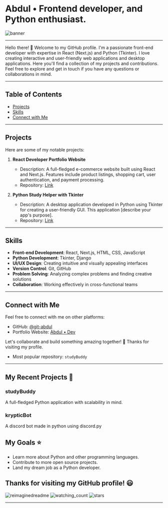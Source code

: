 # Abdul • Frontend developer, and Python enthusiast.

<img src="https://i.postimg.cc/G38GPVMz/thumbnail.png" alt="banner">
<hr>

Hello there! 👋 Welcome to my GitHub profile. I'm a passionate front-end developer with expertise in React (Next.js) and Python (Tkinter). I love creating interactive and user-friendly web applications and desktop applications. Here you'll find a collection of my projects and contributions. Feel free to explore and get in touch if you have any questions or collaborations in mind.
<hr>

## Table of Contents
- [Projects](#projects)
- [Skills](#skills)
- [Connect with Me](#connect-with-me)
<hr>

## Projects

Here are some of my notable projects:

1. **React Developer Portfolio Website**
   - Description: A full-fledged e-commerce website built using React and Next.js. Features include product listings, shopping cart, user authentication, and payment processing.
   - Repository: [Link](https://github.com/git-abdul/dev)

2. **Python Study Helper with Tkinter**
   - Description: A desktop application developed in Python using Tkinter for creating a user-friendly GUI. This application [describe your app's purpose].
   - Repository: [Link](https://github.com/git-abdul/studybuddy)
<hr>

## Skills

- **Front-end Development**: React, Next.js, HTML, CSS, JavaScript
- **Python Development**: Tkinter, Django
- **UI/UX Design**: Creating intuitive and visually appealing interfaces
- **Version Control**: Git, GitHub
- **Problem Solving**: Analyzing complex problems and finding creative solutions
- **Collaboration**: Working effectively in cross-functional teams
<hr>

## Connect with Me

Feel free to connect with me on other platforms:

- GitHub: [@git-abdul](https://github.com/git-abdul)
- Portfolio Website: [Abdul • Dev](https://bit.ly/abdulr)

Let's collaborate and build something amazing together! 🚀 Thanks for visiting my profile.
* Most popular repository: `studyBuddy`
<hr>

## My Recent Projects :rocket:

### studyBuddy
A full-fledged Python application with scalability in mind.

### krypticBot
A discord bot made in python using discord.py 

## My Goals :star:

* Learn more about Python and other programming languages.
* Contribute to more open source projects.
* Land my dream job as a Python developer.

## Thanks for visiting my GitHub profile! :smiley:

<img src="https://myreadme.vercel.app/api/embed/git-abdul?panels=userstatistics,toprepositories,toplanguages,commitgraph" alt="reimaginedreadme" />
<img src="https://komarev.com/ghpvc/?username=git-abdul&color=brightgreen" alt="watching_count" />
<img src="https://img.shields.io/github/stars/git-abdul?label=Stars" alt="stars">
<hr>
